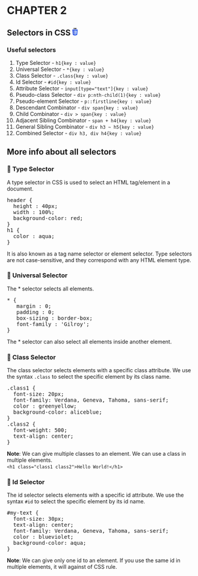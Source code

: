 # CHAPTER 2
## Selectors in CSS <img src="https://github.com/Ninja-Vikash/Assets/blob/main/Asset%20Icon/cssLogo.png" height="20px">

### Useful selectors

1. Type Selector - `h1{key : value}`
2. Universal Selector - `*{key : value}`
3. Class Selector - `.class{key : value}`
4. Id Selector - `#id{key : value}`
5. Attribute Selector - `input[type="text"]{key : value}`
6. Pseudo-class Selector - `div p:nth-child(1){key : value}`
7. Pseudo-element Selector - `p::firstline{key : value}`
8. Descendant Combinator - `div span{key : value}`
9. Child Combinator - `div > span{key : value}`
10. Adjacent Sibling Combinator - `span + h4{key : value}`
11. General Sibling Combinator - `div h3 ~ h5{key : value}`
12. Combined Selector - `div h3, div h4{key : value}`

## More info about all selectors
### 🔵 Type Selector
A type selector in CSS is used to select an HTML tag/element in a document.
<pre>
header {
  height : 40px;
  width : 100%;
  background-color: red;
}
h1 {
  color : aqua;
}
</pre>
It is also known as a tag name selector or element selector. Type selectors are not case-sensitive, and they correspond with any HTML element type.

### 🔵 Universal Selector
The * selector selects all elements.
<pre>
* {
   margin : 0;
   padding : 0;
   box-sizing : border-box;
   font-family : 'Gilroy';
}
</pre>
The * selector can also select all elements inside another element.

### 🔵 Class Selector
The class selector selects elements with a specific class attribute. We use the syntax `.class` to select the specific element by its class name.
<pre>
.class1 {
  font-size: 20px;
  font-family: Verdana, Geneva, Tahoma, sans-serif;
  color : greenyellow;
  background-color: aliceblue;
}
.class2 {
  font-weight: 500;
  text-align: center;
}
</pre>
**Note**: We can give multiple classes to an element. We can use a class in multiple elements.<br>
`<h1 class="class1 class2">Hello World!</h1>`

### 🔵 Id Selector
The id selector selects elements with a specific id attribute. We use the syntax `#id` to select the specific element by its id name.
<pre>
#my-text {
  font-size: 30px;
  text-align: center;
  font-family: Verdana, Geneva, Tahoma, sans-serif;
  color : blueviolet;
  background-color: aqua;
}
</pre>
**Note**: We can give only one id to an element. If you use the same id in multiple elements, it will against of CSS rule.

